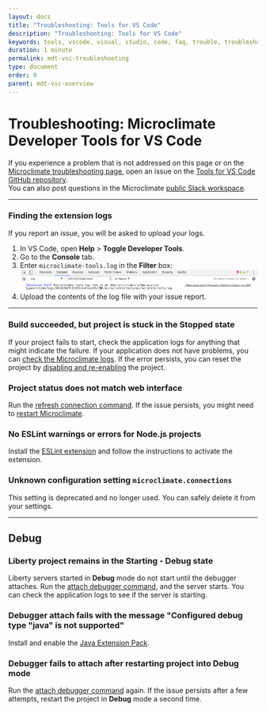 ```yaml
---
layout: docs
title: "Troubleshooting: Tools for VS Code"
description: "Troubleshooting: Tools for VS Code"
keywords: tools, vscode, visual, studio, code, faq, trouble, troubleshoot, problem, bug, Microclimate Developer Tools for VS Code troubleshooting, extension logs, stuck, project status, No ESLint warnings or errors for Node.js projects, debug
duration: 1 minute
permalink: mdt-vsc-troubleshooting
type: document
order: 9
parent: mdt-vsc-overview
---
```


# Troubleshooting: Microclimate Developer Tools for VS Code

If you experience a problem that is not addressed on this page or on the [Microclimate troubleshooting page](troubleshooting#working-with-microclimate-from-your-editor), open an issue on the [Tools for VS Code GitHub repository](https://github.com/microclimate-dev2ops/microclimate-vscode-tools/issues).
<br>
You can also post questions in the Microclimate [public Slack workspace](https://slack-invite-ibm-cloud-tech.mybluemix.net/).

***

### **Finding the extension logs**

If you report an issue, you will be asked to upload your logs.

1. In VS Code, open **Help** > **Toggle Developer Tools**.
2. Go to the **Console** tab.
3. Enter `microclimate-tools.log` in the **Filter** box:
![Log location](dist/images/mdt-vsc/logs-location.png)
4. Upload the contents of the log file with your issue report.

***

### **Build succeeded, but project is stuck in the Stopped state**
If your project fails to start, check the application logs for anything that might indicate the failure.
If your application does not have problems, you can [check the Microclimate logs](troubleshooting#check-the-logs).
If the error persists, you can reset the project by [disabling and re-enabling](mdt-vsc-commands-project#enable-or-disable-project) the project.

### **Project status does not match web interface**
Run the [refresh connection command](mdt-vsc-commands-connection#refresh-connection). If the issue persists, you might need to [restart Microclimate](clicommands).

### **No ESLint warnings or errors for Node.js projects**
Install the [ESLint extension](https://marketplace.visualstudio.com/items?itemName=dbaeumer.vscode-eslint) and follow the instructions to activate the extension.

### Unknown configuration setting `microclimate.connections`
This setting is deprecated and no longer used. You can safely delete it from your settings.

***

## **Debug**
### **Liberty project remains in the Starting - Debug state**
Liberty servers started in **Debug** mode do not start until the debugger attaches. Run the [attach debugger command](mdt-vsc-commands-restart-and-debug#attach-debugger), and the server starts. You can check the application logs to see if the server is starting.
### **Debugger attach fails with the message "Configured debug type "java" is not supported"**
Install and enable the [Java Extension Pack](https://marketplace.visualstudio.com/items?itemName=vscjava.vscode-java-pack).
### **Debugger fails to attach after restarting project into Debug mode**
Run the [attach debugger command](mdt-vsc-commands-restart-and-debug#attach-debugger) again. If the issue persists after a few attempts, restart the project in **Debug** mode a second time.